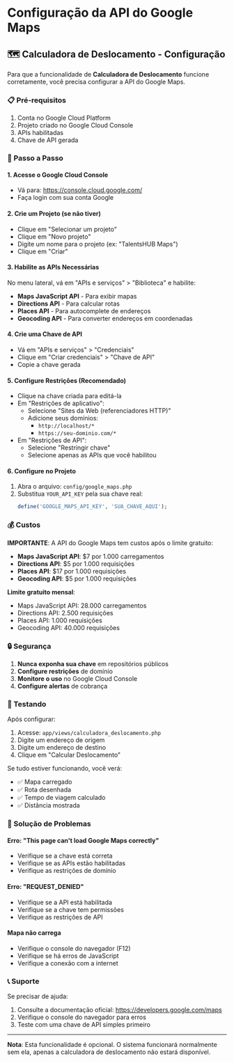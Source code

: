 # Configuração da API do Google Maps

## 🗺️ Calculadora de Deslocamento - Configuração

Para que a funcionalidade de **Calculadora de Deslocamento** funcione corretamente, você precisa configurar a API do Google Maps.

### 📋 Pré-requisitos

1. Conta no Google Cloud Platform
2. Projeto criado no Google Cloud Console
3. APIs habilitadas
4. Chave de API gerada

### 🔧 Passo a Passo

#### 1. Acesse o Google Cloud Console
- Vá para: https://console.cloud.google.com/
- Faça login com sua conta Google

#### 2. Crie um Projeto (se não tiver)
- Clique em "Selecionar um projeto"
- Clique em "Novo projeto"
- Digite um nome para o projeto (ex: "TalentsHUB Maps")
- Clique em "Criar"

#### 3. Habilite as APIs Necessárias
No menu lateral, vá em "APIs e serviços" > "Biblioteca" e habilite:

- **Maps JavaScript API** - Para exibir mapas
- **Directions API** - Para calcular rotas
- **Places API** - Para autocomplete de endereços
- **Geocoding API** - Para converter endereços em coordenadas

#### 4. Crie uma Chave de API
- Vá em "APIs e serviços" > "Credenciais"
- Clique em "Criar credenciais" > "Chave de API"
- Copie a chave gerada

#### 5. Configure Restrições (Recomendado)
- Clique na chave criada para editá-la
- Em "Restrições de aplicativo":
  - Selecione "Sites da Web (referenciadores HTTP)"
  - Adicione seus domínios:
    - `http://localhost/*`
    - `https://seu-dominio.com/*`
- Em "Restrições de API":
  - Selecione "Restringir chave"
  - Selecione apenas as APIs que você habilitou

#### 6. Configure no Projeto
1. Abra o arquivo: `config/google_maps.php`
2. Substitua `YOUR_API_KEY` pela sua chave real:
   ```php
   define('GOOGLE_MAPS_API_KEY', 'SUA_CHAVE_AQUI');
   ```

### 💰 Custos

**IMPORTANTE**: A API do Google Maps tem custos após o limite gratuito:

- **Maps JavaScript API**: $7 por 1.000 carregamentos
- **Directions API**: $5 por 1.000 requisições
- **Places API**: $17 por 1.000 requisições
- **Geocoding API**: $5 por 1.000 requisições

**Limite gratuito mensal**:
- Maps JavaScript API: 28.000 carregamentos
- Directions API: 2.500 requisições
- Places API: 1.000 requisições
- Geocoding API: 40.000 requisições

### 🔒 Segurança

1. **Nunca exponha sua chave** em repositórios públicos
2. **Configure restrições** de domínio
3. **Monitore o uso** no Google Cloud Console
4. **Configure alertas** de cobrança

### 🧪 Testando

Após configurar:

1. Acesse: `app/views/calculadora_deslocamento.php`
2. Digite um endereço de origem
3. Digite um endereço de destino
4. Clique em "Calcular Deslocamento"

Se tudo estiver funcionando, você verá:
- ✅ Mapa carregado
- ✅ Rota desenhada
- ✅ Tempo de viagem calculado
- ✅ Distância mostrada

### 🚨 Solução de Problemas

#### Erro: "This page can't load Google Maps correctly"
- Verifique se a chave está correta
- Verifique se as APIs estão habilitadas
- Verifique as restrições de domínio

#### Erro: "REQUEST_DENIED"
- Verifique se a API está habilitada
- Verifique se a chave tem permissões
- Verifique as restrições de API

#### Mapa não carrega
- Verifique o console do navegador (F12)
- Verifique se há erros de JavaScript
- Verifique a conexão com a internet

### 📞 Suporte

Se precisar de ajuda:
1. Consulte a documentação oficial: https://developers.google.com/maps
2. Verifique o console do navegador para erros
3. Teste com uma chave de API simples primeiro

---

**Nota**: Esta funcionalidade é opcional. O sistema funcionará normalmente sem ela, apenas a calculadora de deslocamento não estará disponível.
